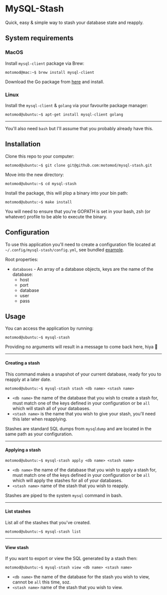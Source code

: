 
# MySQL-Stash

Quick, easy & simple way to stash your database state and reapply.

## System requirements
### MacOS
Install `mysql-client` package via Brew:
```console
motomod@mac:~$ brew install mysql-client
```
Download the Go package from [here](https://go.dev/doc/install) and install. 

### Linux
Install the `mysql-client` & `golang` via your favourite package manager:
```console
motomod@ubuntu:~$ apt-get install mysql-client golang
```
---
You'll also need `bash` but I'll assume that you probably already have this.

## Installation
Clone this repo to your computer:
```console
motomod@ubuntu:~$ git clone git@github.com:motomod/mysql-stash.git
```
Move into the new directory:
```console
motomod@ubuntu:~$ cd mysql-stash
```
Install the package, this will plop a binary into your bin path:
```console
motomod@ubuntu:~$ make install
```

You will need to ensure that you're GOPATH is set in your bash, zsh (or whatever) profile to be able to execute the binary.
## Configuration
To use this application you'll need to create a configuration file located at 
`~/.config/mysql-stash/config.yml`, see bundled 
[example](https://github.com/motomod/mysql-stash/blob/master/config-example.yml).

Root properties:
- `databases` - An array of a database objects, keys are the name of the database:
	- host
	- port
	- database
	- user
	- pass

## Usage
You can access the application by running:
```console
motomod@ubuntu:~$ mysql-stash
```
Providing no arguments will result in a message to come back here, hiya :wave:

---
#### Creating a stash

This command makes a snapshot of your current database, ready for you to reapply at a later date.
```console
motomod@ubuntu:~$ mysql-stash stash <db name> <stash name>
```
- `<db name>` the name of the database that you wish to create a stash for, must match one of the keys 
defined in your configuration or be `all` which will stash all of your databases.
- `<stash name>` is the name that you wish to give your stash, you'll need this later when reapplying.

Stashes are standard SQL dumps from `mysqldump` and are located in the same path as your configuration.

---
#### Applying a stash
```console
motomod@ubuntu:~$ mysql-stash apply <db name> <stash name>
```
- `<db name>` the name of the database that you wish to apply a stash for, must match one of the keys 
defined in your configuration or be `all` which will apply the stashes for all of your databases.
- `<stash name>` name of the stash that you wish to reapply.

Stashes are piped to the system `mysql` command in bash.

---
#### List stashes
List all of the stashes that you've created.
```console
motomod@ubuntu:~$ mysql-stash list
```

---
#### View stash
If you want to export or view the SQL generated by a stash then:
```console
motomod@ubuntu:~$ mysql-stash view <db name> <stash name>
```
- `<db name>` the name of the database for the stash you wish to view, cannot be `all` this time, soz.
- `<stash name>` name of the stash that you wish to view.
